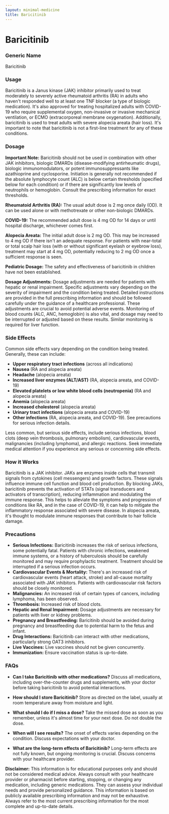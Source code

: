 ```yaml
---
layout: minimal-medicine
title: Baricitinib
---
```


# Baricitinib
### Generic Name
Baricitinib

### Usage
Baricitinib is a Janus kinase (JAK) inhibitor primarily used to treat moderately to severely active rheumatoid arthritis (RA) in adults who haven't responded well to at least one TNF blocker (a type of biologic medication).  It's also approved for treating hospitalized adults with COVID-19 who require supplemental oxygen, non-invasive or invasive mechanical ventilation, or ECMO (extracorporeal membrane oxygenation).  Additionally, baricitinib is used to treat adults with severe alopecia areata (hair loss).  It's important to note that baricitinib is not a first-line treatment for any of these conditions.

### Dosage

**Important Note:** Baricitinib should not be used in combination with other JAK inhibitors, biologic DMARDs (disease-modifying antirheumatic drugs), biologic immunomodulators, or potent immunosuppressants like azathioprine and cyclosporine.  Initiation is generally not recommended if the absolute lymphocyte count (ALC) is below certain thresholds (specified below for each condition) or if there are significantly low levels of neutrophils or hemoglobin.  Consult the prescribing information for exact thresholds.

**Rheumatoid Arthritis (RA):** The usual adult dose is 2 mg once daily (OD). It can be used alone or with methotrexate or other non-biologic DMARDs.

**COVID-19:** The recommended adult dose is 4 mg OD for 14 days or until hospital discharge, whichever comes first.

**Alopecia Areata:** The initial adult dose is 2 mg OD. This may be increased to 4 mg OD if there isn't an adequate response. For patients with near-total or total scalp hair loss (with or without significant eyelash or eyebrow loss), treatment may start at 4 mg OD, potentially reducing to 2 mg OD once a sufficient response is seen.


**Pediatric Dosage:** The safety and effectiveness of baricitinib in children have not been established.


**Dosage Adjustments:** Dosage adjustments are needed for patients with hepatic or renal impairment.  Specific adjustments vary depending on the severity of impairment and the condition being treated.  Detailed instructions are provided in the full prescribing information and should be followed carefully under the guidance of a healthcare professional.  These adjustments are crucial to avoid potential adverse events.  Monitoring of blood counts (ALC, ANC, hemoglobin) is also vital, and dosage may need to be interrupted or adjusted based on these results.  Similar monitoring is required for liver function.


### Side Effects

Common side effects vary depending on the condition being treated.  Generally, these can include:

* **Upper respiratory tract infections** (across all indications)
* **Nausea** (RA and alopecia areata)
* **Headache** (alopecia areata)
* **Increased liver enzymes (ALT/AST)** (RA, alopecia areata, and COVID-19)
* **Elevated platelets or low white blood cells (neutropenia)** (RA and alopecia areata)
* **Anemia** (alopecia areata)
* **Increased cholesterol** (alopecia areata)
* **Urinary tract infections** (alopecia areata and COVID-19)
* **Other infections** (RA, alopecia areata, and COVID-19).  See precautions for serious infection details.

Less common, but serious side effects, include serious infections, blood clots (deep vein thrombosis, pulmonary embolism),  cardiovascular events, malignancies (including lymphoma), and allergic reactions.  Seek immediate medical attention if you experience any serious or concerning side effects.

### How it Works

Baricitinib is a JAK inhibitor.  JAKs are enzymes inside cells that transmit signals from cytokines (cell messengers) and growth factors. These signals influence immune cell function and blood cell production.  By blocking JAKs, baricitinib prevents the activation of STATs (signal transducers and activators of transcription), reducing inflammation and modulating the immune response. This helps to alleviate the symptoms and progression of conditions like RA, and in the case of COVID-19, it can help to mitigate the inflammatory response associated with severe disease. In alopecia areata, it's thought to modulate immune responses that contribute to hair follicle damage.

### Precautions

* **Serious Infections:**  Baricitinib increases the risk of serious infections, some potentially fatal.  Patients with chronic infections, weakened immune systems, or a history of tuberculosis should be carefully monitored and may require prophylactic treatment.  Treatment should be interrupted if a serious infection occurs.
* **Cardiovascular Events & Mortality:** There's an increased risk of cardiovascular events (heart attack, stroke) and all-cause mortality associated with JAK inhibitors.  Patients with cardiovascular risk factors should be closely monitored.
* **Malignancies:** An increased risk of certain types of cancers, including lymphoma, has been observed.
* **Thrombosis:**  Increased risk of blood clots.
* **Hepatic and Renal Impairment:** Dosage adjustments are necessary for patients with liver or kidney problems.
* **Pregnancy and Breastfeeding:** Baricitinib should be avoided during pregnancy and breastfeeding due to potential harm to the fetus and infant.
* **Drug Interactions:** Baricitinib can interact with other medications, particularly strong OAT3 inhibitors.
* **Live Vaccines:** Live vaccines should not be given concurrently.
* **Immunization:** Ensure vaccination status is up-to-date.


### FAQs

* **Can I take Baricitinib with other medications?**  Discuss all medications, including over-the-counter drugs and supplements, with your doctor before taking baricitinib to avoid potential interactions.

* **How should I store Baricitinib?** Store as directed on the label, usually at room temperature away from moisture and light.

* **What should I do if I miss a dose?** Take the missed dose as soon as you remember, unless it's almost time for your next dose. Do not double the dose.

* **When will I see results?** The onset of effects varies depending on the condition.  Discuss expectations with your doctor.

* **What are the long-term effects of Baricitinib?** Long-term effects are not fully known, but ongoing monitoring is crucial.  Discuss concerns with your healthcare provider.


**Disclaimer:** This information is for educational purposes only and should not be considered medical advice.  Always consult with your healthcare provider or pharmacist before starting, stopping, or changing any medication, including generic medications.  They can assess your individual needs and provide personalized guidance.  This information is based on publicly available prescribing information and may not be exhaustive.  Always refer to the most current prescribing information for the most complete and up-to-date details.

